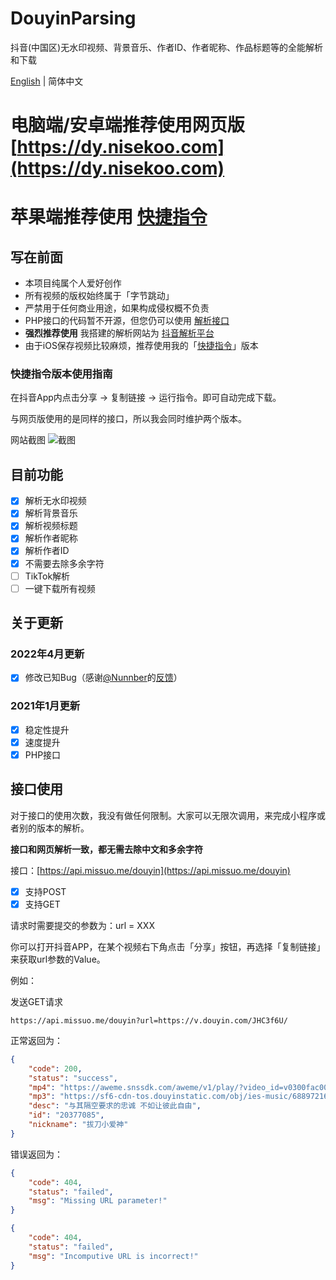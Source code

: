 # DouyinParsing
抖音(中国区)无水印视频、背景音乐、作者ID、作者昵称、作品标题等的全能解析和下载

[English](https://github.com/missuo/DouyinParsing/blob/main/README.md) | 简体中文

# 电脑端/安卓端推荐使用网页版 [https://dy.nisekoo.com](https://dy.nisekoo.com)
# 苹果端推荐使用 [快捷指令](https://www.icloud.com/shortcuts/b84daadd617149b7b3066f0c39305d95)

## 写在前面
* 本项目纯属个人爱好创作
* 所有视频的版权始终属于「字节跳动」
* 严禁用于任何商业用途，如果构成侵权概不负责
* PHP接口的代码暂不开源，但您仍可以使用 [解析接口](https://api.missuo.me/douyin)
* **强烈推荐使用** 我搭建的解析网站为 [抖音解析平台](https://dy.nisekoo.com)
* 由于iOS保存视频比较麻烦，推荐使用我的「[快捷指令](https://www.icloud.com/shortcuts/b84daadd617149b7b3066f0c39305d95)」版本

### 快捷指令版本使用指南
在抖音App内点击分享 -> 复制链接 -> 运行指令。即可自动完成下载。

与网页版使用的是同样的接口，所以我会同时维护两个版本。

网站截图
![截图](https://telegraph.eowo.us/file/152e74557fae149d5b8ad.png)

## 目前功能
- [x] 解析无水印视频
- [x] 解析背景音乐
- [x] 解析视频标题
- [x] 解析作者昵称
- [x] 解析作者ID
- [x] 不需要去除多余字符
- [ ] TikTok解析
- [ ] 一键下载所有视频

## 关于更新
### 2022年4月更新
- [x] 修改已知Bug（感谢[@Nunnber](https://github.com/Nunnber)的[反馈](https://github.com/missuo/DouyinParsing/issues/6)）

### 2021年1月更新
- [x] 稳定性提升
- [x] 速度提升
- [x] PHP接口

## 接口使用
对于接口的使用次数，我没有做任何限制。大家可以无限次调用，来完成小程序或者别的版本的解析。

**接口和网页解析一致，都无需去除中文和多余字符**

接口：[https://api.missuo.me/douyin](https://api.missuo.me/douyin)

- [x] 支持POST
- [x] 支持GET

请求时需要提交的参数为：url = XXX

你可以打开抖音APP，在某个视频右下角点击「分享」按钮，再选择「复制链接」来获取url参数的Value。

例如：

发送GET请求
```
https://api.missuo.me/douyin?url=https://v.douyin.com/JHC3f6U/
```

正常返回为：
```json
{
    "code": 200,
    "status": "success",
    "mp4": "https://aweme.snssdk.com/aweme/v1/play/?video_id=v0300fac0000bunodsrcdphlft5871u0&ratio=720p&line=0",
    "mp3": "https://sf6-cdn-tos.douyinstatic.com/obj/ies-music/6889721604616899336.mp3",
    "desc": "与其隔空要求的忠诚 不如让彼此自由",
    "id": "20377085",
    "nickname": "拔刀小爱神"
}
```

错误返回为：
```json
{
    "code": 404,
    "status": "failed",
    "msg": "Missing URL parameter!"
}
```
```json
{
    "code": 404,
    "status": "failed",
    "msg": "Incomputive URL is incorrect!"
}
```
